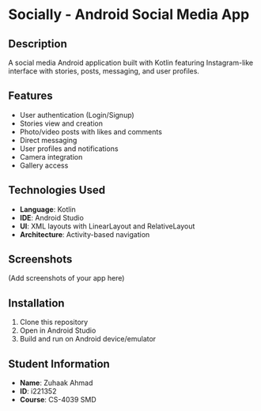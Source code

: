 # Socially - Android Social Media App

## Description
A social media Android application built with Kotlin featuring Instagram-like interface with stories, posts, messaging, and user profiles.

## Features
- User authentication (Login/Signup)
- Stories view and creation
- Photo/video posts with likes and comments
- Direct messaging
- User profiles and notifications
- Camera integration
- Gallery access

## Technologies Used
- **Language**: Kotlin
- **IDE**: Android Studio
- **UI**: XML layouts with LinearLayout and RelativeLayout
- **Architecture**: Activity-based navigation

## Screenshots
(Add screenshots of your app here)

## Installation
1. Clone this repository
2. Open in Android Studio
3. Build and run on Android device/emulator

## Student Information
- **Name**: Zuhaak Ahmad
- **ID**: i221352
- **Course**: CS-4039 SMD
